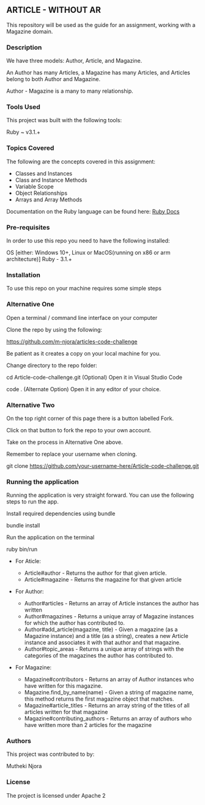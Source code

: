 ## ARTICLE - WITHOUT AR

This repository will be used as the guide for an assignment, working with a Magazine domain.

### Description

We have three models: Author, Article, and Magazine.

An Author has many Articles, a Magazine has many Articles, and Articles belong to both Author and Magazine.

Author - Magazine is a many to many relationship.

### Tools Used

This project was built with the following tools:

Ruby ~ v3.1.+

### Topics Covered

The following are the concepts covered in this assignment:

* Classes and Instances
* Class and Instance Methods
* Variable Scope
* Object Relationships
* Arrays and Array Methods


Documentation on the Ruby language can be found here: [Ruby Docs](https://docs.ruby-lang.org/en/3.1/)

### Pre-requisites

In order to use this repo you need to have the following installed:

OS [either: Windows 10+, Linux or MacOS(running on x86 or arm architecture)]
Ruby - 3.1.+

### Installation

To use this repo on your machine requires some simple steps

### Alternative One
Open a terminal / command line interface on your computer

Clone the repo by using the following:

   https://github.com/m-njora/articles-code-challenge
   
Be patient as it creates a copy on your local machine for you.

Change directory to the repo folder:

  cd Article-code-challenge.git
(Optional) Open it in Visual Studio Code

  code .
(Alternate Option) Open it in any editor of your choice.

### Alternative Two
On the top right corner of this page there is a button labelled Fork.

Click on that button to fork the repo to your own account.

Take on the process in Alternative One above.

Remember to replace your username when cloning.

  git clone https://github.com/your-username-here/Article-code-challenge.git

### Running the application

Running the application is very straight forward. You can use the following steps to run the app.

Install required dependencies using bundle

 bundle install 

Run the application on the terminal

 ruby bin/run 

* For Aticle:
    * Article#author - Returns the author for that given article.
    * Article#magazine - Returns the magazine for that given article

* For Author:
    * Author#articles - Returns an array of Article instances the author has written
    * Author#magazines - Returns a unique array of Magazine instances for which the author has contributed to.
    * Author#add_article(magazine, title) - Given a magazine (as a Magazine instance) and a title (as a string), creates a new Article instance and associates it with that author and that magazine.
    * Author#topic_areas - Returns a unique array of strings with the categories of the magazines the author has contributed to.

* For Magazine:
    * Magazine#contributors - Returns an array of Author instances who have written for this magazine.
    * Magazine.find_by_name(name) - Given a string of magazine name, this method returns the first magazine object that matches.
    * Magazine#article_titles - Returns an array string of the titles of all articles written for that magazine
    * Magazine#contributing_authors - Returns an array of authors who have written more than 2 articles for the magazine
    
### Authors
This project was contributed to by:

Mutheki Njora

### License
The project is licensed under Apache 2
